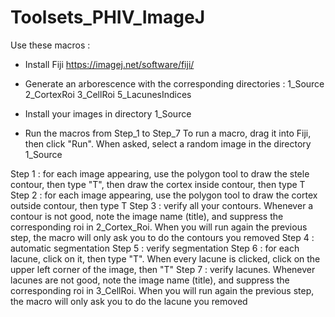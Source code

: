 # Toolsets_PHIV_ImageJ

Use these macros :
* Install Fiji https://imagej.net/software/fiji/

* Generate an arborescence with the corresponding directories :
1_Source
2_CortexRoi
3_CellRoi
5_LacunesIndices

* Install your images in directory 1_Source

* Run the macros from Step_1 to Step_7
To run a macro, drag it into Fiji, then click "Run". When asked, select a random image in the directory 1_Source

Step 1 : for each image appearing, use the polygon tool to draw the stele contour, then type "T", then draw the cortex inside contour, then type T
Step 2 : for each image appearing, use the polygon tool to draw the cortex outside contour, then type T
Step 3 : verify all your contours. Whenever a contour is not good, note the image name (title), and suppress the corresponding roi in 2_Cortex_Roi. When you will run again the previous step, the macro will only ask you to do the contours you removed
Step 4 : automatic segmentation
Step 5 : verify segmentation
Step 6 : for each lacune, click on it, then type "T". When every lacune is clicked, click on the upper left corner of the image, then "T"
Step 7 : verify lacunes. Whenever lacunes are not good, note the image name (title), and suppress the corresponding roi in 3_CellRoi. When you will run again the previous step, the macro will only ask you to do the lacune you removed

